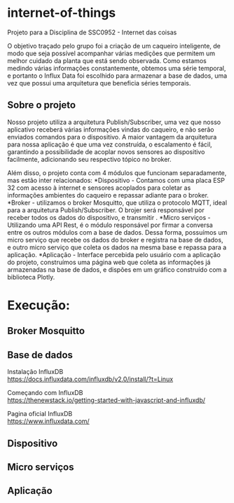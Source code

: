 # internet-of-things
Projeto para a Disciplina de SSC0952 - Internet das coisas

O objetivo traçado pelo grupo foi a criação de um caqueiro inteligente, de modo que seja possível acompanhar várias medições que permitem um melhor cuidado da planta que está sendo observada. Como estamos medindo várias informações constantemente, obtemos uma série temporal, e portanto o Influx Data foi escolhido para armazenar a base de dados, uma vez que possui uma arquitetura que beneficia séries temporais.

## Sobre o projeto
Nosso projeto utiliza a arquitetura Publish/Subscriber, uma vez que nosso aplicativo receberá várias informações vindas do caqueiro, e não serão enviados comandos para o dispositivo. A maior vantagem da arquitetura para nossa aplicação é que uma vez construída, o escalamento é fácil, garantindo a possibilidade de acoplar novos sensores ao dispositivo facilmente, adicionando seu respectivo tópico no broker.

Além disso, o projeto conta com 4 módulos que funcionam separadamente, mas estão inter relacionados:
*Dispositivo - Contamos com uma placa ESP 32 com acesso à internet e sensores acoplados para coletar as informações ambientes do caqueiro e repassar adiante para o broker.
*Broker - utilizamos o broker Mosquitto, que utiliza o protocolo MQTT, ideal para a arquitetura Publish/Subscriber. O brojer será responsável por receber todos os dados do dispositivo, e transmitir .
*Micro serviços - Utilizando uma API Rest, é o módulo responsável por firmar a conversa entre os outros módulos com a base de dados. Dessa forma, possuímos um micro serviço que recebe os dados do broker e registra na base de dados, e outro micro serviço que coleta os dados na mesma base e repassa para a aplicação.
*Aplicação - Interface percebida pelo usuário com a aplicação do projeto, construímos uma página web que coleta as informações já armazenadas na base de dados, e dispões em um gráfico construído com a biblioteca Plotly.

# Execução:

## Broker Mosquitto

## Base de dados
Instalação InfluxDB <br>
https://docs.influxdata.com/influxdb/v2.0/install/?t=Linux

Começando com InfluxDB<br>
https://thenewstack.io/getting-started-with-javascript-and-influxdb/

Pagina oficial InfluxDB<br>
https://www.influxdata.com/

## Dispositivo

## Micro serviços

## Aplicação